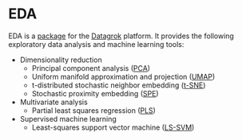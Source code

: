 # EDA

EDA is a [package](https://datagrok.ai/help/develop/packages/extensions) for the [Datagrok](https://datagrok.ai) platform. It provides the following exploratory data analysis and machine learning tools:

* Dimensionality reduction
  * Principal component analysis ([PCA](https://en.wikipedia.org/wiki/Principal_component_analysis))
  * Uniform manifold approximation and projection ([UMAP](https://arxiv.org/abs/1802.03426))
  * t-distributed stochastic neighbor embedding ([t-SNE](https://en.wikipedia.org/wiki/T-distributed_stochastic_neighbor_embedding))
  * Stochastic proximity embedding ([SPE](https://pubmed.ncbi.nlm.nih.gov/12820129/))
* Multivariate analysis
  * Partial least squares regression ([PLS](https://en.wikipedia.org/wiki/Partial_least_squares_regression))
* Supervised machine learning
  * Least-squares support vector machine ([LS-SVM](https://en.wikipedia.org/wiki/Least-squares_support_vector_machine))
